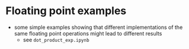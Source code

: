 # Floating point examples
- some simple examples showing that different implementations of the same floating point operations might lead to
different results
  - see `dot_product_exp.ipynb`